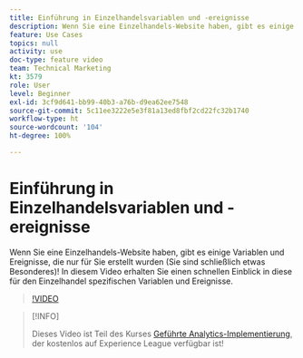```yaml
---
title: Einführung in Einzelhandelsvariablen und -ereignisse
description: Wenn Sie eine Einzelhandels-Website haben, gibt es einige Variablen und Ereignisse, die nur für Sie erstellt wurden (Sie sind schließlich etwas Besonderes)! In diesem Video erhalten Sie einen schnellen Einblick in diese für den Einzelhandel spezifischen Variablen und Ereignisse.
feature: Use Cases
topics: null
activity: use
doc-type: feature video
team: Technical Marketing
kt: 3579
role: User
level: Beginner
exl-id: 3cf9d641-bb99-40b3-a76b-d9ea62ee7548
source-git-commit: 5c11ee3222e5e3f81a13ed8fbf2cd22fc32b1740
workflow-type: ht
source-wordcount: '104'
ht-degree: 100%

---
```


# Einführung in Einzelhandelsvariablen und -ereignisse

Wenn Sie eine Einzelhandels-Website haben, gibt es einige Variablen und Ereignisse, die nur für Sie erstellt wurden (Sie sind schließlich etwas Besonderes)! In diesem Video erhalten Sie einen schnellen Einblick in diese für den Einzelhandel spezifischen Variablen und Ereignisse.

>[!VIDEO](https://video.tv.adobe.com/v/28750/?quality=12)

>[!INFO]
>
> Dieses Video ist Teil des Kurses [Geführte Analytics-Implementierung](https://experienceleague.adobe.com/?recommended=Analytics-D-1-2019.1&amp;lang=de), der kostenlos auf Experience League verfügbar ist!